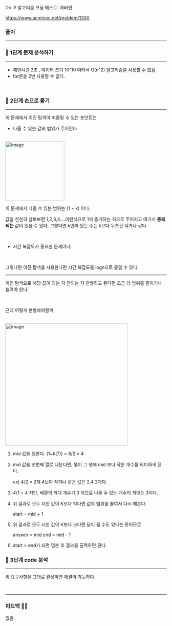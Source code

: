Do it! 알고리즘 코딩 테스트: 자바편 

https://www.acmicpc.net/problem/1300

### 풀이
---
### 📄 1단계 문제 분석하기
---
- 제한시간 2초 , 데이터 크기 10^10 따라서 O(n^2) 알고리즘을 사용할 수 없음.
- for문을 2번 사용할 수 없다.
<br>

### 🤘 2단계 손으로 풀기
--- 
이 문제에서 이진 탐색이 떠올릴 수 있는 포인트는 
- 나올 수 있는 값의 범위가 주어진다 
<br>

<img width="184" alt="image" src="https://github.com/2-say/algorithm-study/assets/91319157/67da94b2-6e09-4db2-a335-fa6e43e0ee07">

<br>

이 문제에서 나올 수 있는 범위는 (1 ~ k) 이다. 

값을 천천히 살펴보면 1,2,3,4....이런식으로 1씩 증가하는 식으로 주어지고 여기서 <b>중복되는</b> 값이 있을 수 있다. 그렇다면 k번째 있는 수는 k보다 무조건 작거나 같다.

<br>

- 시간 복잡도가 중요한 문제이다.  
<br>

그렇다면 이진 탐색을 사용한다면 시간 복잡도를 logn으로 줄일 수 있다.



---

이진 탐색으로 해당 값이 되는 지 안되는 지 판별하고 된다면 조금 더 범위를 줄이거나 늘려야 한다. 

<br>

근데 어떻게 판별해야할까

<br>

<img width="382" alt="image" src="https://github.com/2-say/algorithm-study/assets/91319157/6029dadc-14cd-4ff8-b78e-94a346ef991f">

<br>

1. mid 값을 정한다. (1~k(7)) = 8/2 = 4

2. mid 값을 첫번째 열로 나눈다면, 몫이 그 행에 mid 보다 작은 개수를 의미하게 된다. 


    ex) 4/2 = 2개  4보다 작거나 같은 값은 2,4 2개다.

3. 4/1 = 4 지만, 배열의 최대 개수가 3 이므로 나올 수 있는 개수의 최대는 3이다. 

4. 위 결과로 모두 더한 값이 K보다 작다면 값의 범위를 줄여서 다시 해본다.

    start = mid + 1

5. 위 결과로 모두 더한 값이 K보다 크다면 답이 될 수도 있다는 뜻이므로 

    answer = mid
    end = mid - 1 

6. start > end가 되면 멈춘 후 결과를 출력하면 된다. 


### 👀 3단계 code 분석 
---
위 요구사항을 그대로 완성하면 해결이 가능하다.

<br>

---

### 피드백 👩‍🏫
없음
